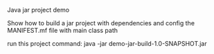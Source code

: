 Java jar project demo

Show how to build a jar project with dependencies and config the MANIFEST.mf file with main class path

run this project command:
java -jar demo-jar-build-1.0-SNAPSHOT.jar